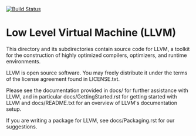 [![Build Status](https://travis-ci.com/thegameg/j2-llvm.svg?token=Gx9tcXtkVkqZjRSiMTiW&branch=j2)](https://travis-ci.com/thegameg/j2-llvm)

Low Level Virtual Machine (LLVM)
================================

This directory and its subdirectories contain source code for LLVM,
a toolkit for the construction of highly optimized compilers,
optimizers, and runtime environments.

LLVM is open source software. You may freely distribute it under the terms of
the license agreement found in LICENSE.txt.

Please see the documentation provided in docs/ for further
assistance with LLVM, and in particular docs/GettingStarted.rst for getting
started with LLVM and docs/README.txt for an overview of LLVM's
documentation setup.

If you are writing a package for LLVM, see docs/Packaging.rst for our
suggestions.

